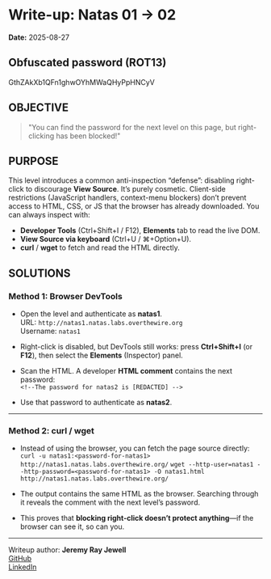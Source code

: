 # Write-up: Natas 01 → 02  
**Date:** 2025-08-27  

## Obfuscated password (ROT13)

GthZAkXb1QFn1ghwOYhMWaQHyPpHNCyV

## OBJECTIVE

> "You can find the password for the next level on this page, but right-clicking has been blocked!"

## PURPOSE ##

This level introduces a common anti-inspection “defense”: disabling right-click to discourage **View Source**. It’s purely cosmetic. Client-side restrictions (JavaScript handlers, context-menu blockers) don’t prevent access to HTML, CSS, or JS that the browser has already downloaded. You can always inspect with:
- **Developer Tools** (Ctrl+Shift+I / F12), **Elements** tab to read the live DOM.  
- **View Source via keyboard** (Ctrl+U / ⌘+Option+U).  
- **curl** / **wget** to fetch and read the HTML directly.

## SOLUTIONS ##

### Method 1: Browser DevTools
- Open the level and authenticate as **natas1**.  
  URL: `http://natas1.natas.labs.overthewire.org`  
  Username: `natas1`  

- Right-click is disabled, but DevTools still works: press **Ctrl+Shift+I** (or **F12**), then select the **Elements** (Inspector) panel.  

- Scan the HTML. A developer **HTML comment** contains the next password:  
  `<!--The password for natas2 is [REDACTED] -->`  

- Use that password to authenticate as **natas2**.  

---

### Method 2: curl / wget
- Instead of using the browser, you can fetch the page source directly:  
    `curl -u natas1:<password-for-natas1> http://natas1.natas.labs.overthewire.org/` 
    `wget --http-user=natas1 --http-password=<password-for-natas1> -O natas1.html http://natas1.natas.labs.overthewire.org/`   

- The output contains the same HTML as the browser. Searching through it reveals the comment with the next level’s password.  

- This proves that **blocking right-click doesn’t protect anything**—if the browser can see it, so can you.  

___

Writeup author: **Jeremy Ray Jewell**  
[GitHub](https://github.com/jeremyrayjewell)  
[LinkedIn](https://www.linkedin.com/in/jeremyrayjewell)
